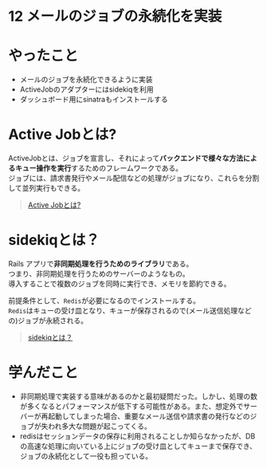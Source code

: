 # 12 メールのジョブの永続化を実装

# やったこと
- メールのジョブを永続化できるように実装
- ActiveJobのアダプターにはsidekiqを利用
- ダッシュボード用にsinatraもインストールする

# Active Jobとは?
ActiveJobとは、ジョブを宣言し、それによって**バックエンドで様々な方法によるキュー操作を実行**するためのフレームワークである。  
ジョブには、請求書発行やメール配信などの処理がジョブになり、これらを分割して並列実行もできる。

> [Active Jobとは?](https://github.com/Shun712/Knowledges/blob/master/insta_clone/12_install_sidekiq/index/active_job.md)

# sidekiqとは？
Rails アプリで**非同期処理を行うためのライブラリ**である。  
つまり、非同期処理を行うためのサーバーのようなもの。  
導入することで複数のジョブを同時に実行でき、メモリを節約できる。

前提条件として、`Redis`が必要になるのでインストールする。  
`Redis`はキューの受け皿となり、キューが保存されるので(メール送信処理などの)ジョブが永続される。

> [sidekiqとは？](https://github.com/Shun712/Knowledges/blob/master/insta_clone/12_install_sidekiq/index/sidekiq.md)

# 学んだこと
- 非同期処理で実装する意味があるのかと最初疑問だった。しかし、処理の数が多くなるとパフォーマンスが低下する可能性がある。また、想定外でサーバーが再起動してしまった場合、重要なメール送信や請求書の発行などのジョブが失われ多大な問題が起こってくる。
- redisはセッションデータの保存に利用されることしか知らなかったが、DBの高速な処理に向いている上にジョブの受け皿としてキューまで保存でき、ジョブの永続化として一役も担っている。